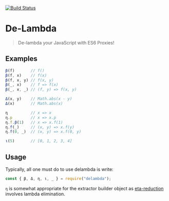 [![Build Status](https://travis-ci.org/rkoeninger/delambda.svg?branch=master)](https://travis-ci.org/rkoeninger/delambda)

# De-Lambda

> De-lambda your JavaScript with ES6 Proxies!

## Examples

```javascript
β(f)       // f()
β(f, x)    // f(x)
β(f, x, y) // f(x, y)
β(_, x)    // f => f(x)
β(_, x, _) // (f, y) => f(x, y)

Δ(x, y)    // Math.abs(x - y)
Δ(x)       // Math.abs(x)

η          // x => x
η.p        // x => x.p
η.f.β(1)   // x => x.f(1)
η.f(_)     // (x, y) => x.f(y)
η.f(0, _)  // (x, y) => x.f(0, y)

ι(5)       // [0, 1, 2, 3, 4]
```

## Usage

Typically, all one must do to use delambda is write:

```javascript
const { β, Δ, η, ι, _ } = require("delambda");
```

`η` is somewhat appropriate for the extractor builder object as [eta-reduction][eta-reduction] involves lambda elimination.

[eta-reduction]: https://wiki.haskell.org/Eta_conversion
